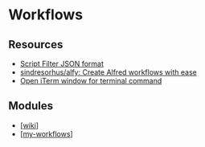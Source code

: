 Workflows
===

Resources
---

- [Script Filter JSON
    format](https://www.alfredapp.com/help/workflows/inputs/script-filter/json/)
- [sindresorhus/alfy: Create Alfred workflows with
    ease](https://github.com/sindresorhus/alfy)
- [Open iTerm window for terminal command][1]

<!-- Links -->
[1]: https://gist.github.com/jtiala/6a82d12de43f68c8c8295d1147fd2957

Modules
---

- [[wiki]]
- [[my-workflows]]

[//begin]: # "Autogenerated link references for markdown compatibility"
[wiki]: ../../../../computer-science/computer-networking/wiki/wiki.md "Wiki"
[my-workflows]: my-workflows/my-workflows.md "My Workflows"
[//end]: # "Autogenerated link references"
